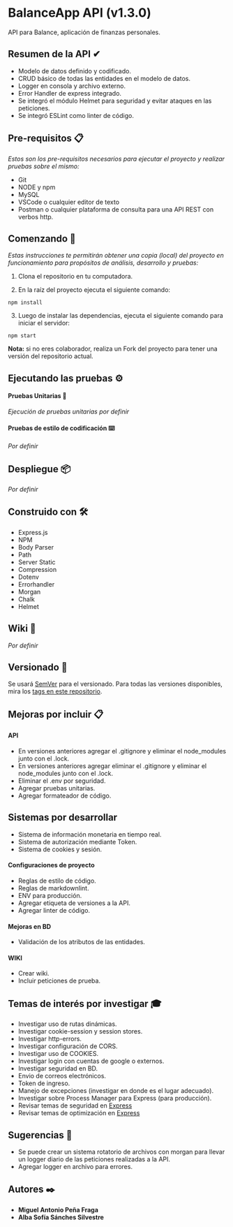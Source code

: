 # BalanceApp API (v1.3.0)

API para Balance, aplicación de finanzas personales.

## Resumen de la API ✔

* Modelo de datos definido y codificado.
* CRUD básico de todas las entidades en el modelo de datos.
* Logger en consola y archivo externo.
* Error Handler de express integrado.
* Se integró el módulo Helmet para seguridad y evitar ataques en las peticiones.
* Se integró ESLint como linter de código.

## Pre-requisitos 📋

_Estos son los pre-requisitos necesarios para ejecutar el proyecto y realizar pruebas sobre el mismo:_

* Git
* NODE y npm
* MySQL
* VSCode o cualquier editor de texto
* Postman o cualquier plataforma de consulta para una API REST con verbos http.

## Comenzando 🚀

_Estas instrucciones te permitirán obtener una copia (local) del proyecto en funcionamiento para propósitos de análisis, desarrollo y pruebas:_

1. Clona el repositorio en tu computadora.

2. En la raíz del proyecto ejecuta el siguiente comando:

```
npm install
```

3. Luego de instalar las dependencias, ejecuta el siguiente comando para iniciar el servidor:

```
npm start
```

**Nota:** si no eres colaborador, realiza un Fork del proyecto para tener una versión del repositorio actual.

## Ejecutando las pruebas ⚙️

#### Pruebas Unitarias 🔩

_Ejecución de pruebas unitarias por definir_

#### Pruebas de estilo de codificación ⌨️

_Por definir_

## Despliegue 📦

_Por definir_

## Construido con 🛠️

* Express.js
* NPM
* Body Parser
* Path
* Server Static
* Compression
* Dotenv
* Errorhandler
* Morgan
* Chalk
* Helmet

## Wiki 📖

_Por definir_

## Versionado 📌

Se usará [SemVer](http://semver.org/) para el versionado. Para todas las versiones disponibles, mira los [tags en este repositorio](https://github.com/mapf98/balanceApp/tags).

## Mejoras por incluir 📋

#### API

* En versiones anteriores agregar el .gitignore y eliminar el node_modules junto con el .lock.
* En versiones anteriores agregar eliminar el .gitignore y eliminar el node_modules junto con el .lock.
* Eliminar el .env por seguridad.
* Agregar pruebas unitarias.
* Agregar formateador de código.

## Sistemas por desarrollar

* Sistema de información monetaria en tiempo real.
* Sistema de autorización mediante Token.
* Sistema de cookies y sesión.

#### Configuraciones de proyecto

* Reglas de estilo de código.
* Reglas de markdownlint.
* ENV para producción.
* Agregar etiqueta de versiones a la API.
* Agregar linter de código.

#### Mejoras en BD

* Validación de los atributos de las entidades.

#### WIKI

* Crear wiki.
* Incluir peticiones de prueba.

## Temas de interés por investigar 🎓

* Investigar uso de rutas dinámicas.
* Investigar cookie-session y session stores.
* Investigar http-errors.
* Investigar configuración de CORS.
* Investigar uso de COOKIES.
* Investigar login con cuentas de google o externos.
* Investigar seguridad en BD.
* Envio de correos electrónicos.
* Token de ingreso.
* Manejo de excepciones (investigar en donde es el lugar adecuado).
* Investigar sobre Process Manager para Express (para producción).
* Revisar temas de seguridad en [Express](https://expressjs.com/en/advanced/best-practice-security.html)
* Revisar temas de optimización en [Express](https://expressjs.com/en/advanced/best-practice-performance.html)

## Sugerencias 🚀

* Se puede crear un sistema rotatorio de archivos con morgan para llevar un logger diario de las peticiones realizadas a la API.
* Agregar logger en archivo para errores.

## Autores ✒️

+ **Miguel Antonio Peña Fraga**
+ **Alba Sofía Sánches Silvestre**
